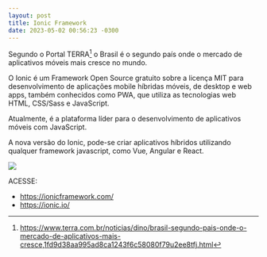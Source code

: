 ```yaml
---
layout: post
title: Ionic Framework
date: 2023-05-02 00:56:23 -0300
---
```


Segundo o Portal TERRA[^1]   o Brasil é o segundo país onde o mercado de aplicativos móveis mais cresce no mundo. 

O Ionic é um Framework Open Source gratuito sobre a licença MIT para desenvolvimento de aplicações mobile híbridas móveis, de desktop e web apps,
também conhecidos como PWA, que utiliza as tecnologias web HTML, CSS/Sass e JavaScript.

Atualmente, é a plataforma líder para o desenvolvimento de aplicativos móveis com JavaScript. 

A nova versão do Ionic, pode-se criar aplicativos híbridos utilizando qualquer framework javascript, como Vue, Angular e React.


![](/assets/ionic.png)
 
ACESSE: 

* <https://ionicframework.com/>
* <https://ionic.io/>




[^1]: https://www.terra.com.br/noticias/dino/brasil-segundo-pais-onde-o-mercado-de-aplicativos-mais-cresce,1fd9d38aa995ad8ca1243f6c58080f79u2ee8tfj.html
